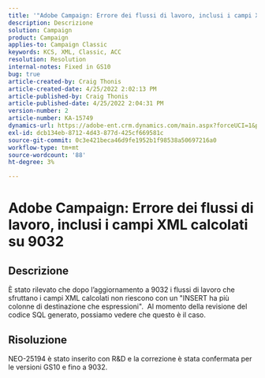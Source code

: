 ```yaml
---
title: '"Adobe Campaign: Errore dei flussi di lavoro, inclusi i campi XML calcolati su 9032'''
description: Descrizione
solution: Campaign
product: Campaign
applies-to: Campaign Classic
keywords: KCS, XML, Classic, ACC
resolution: Resolution
internal-notes: Fixed in GS10
bug: true
article-created-by: Craig Thonis
article-created-date: 4/25/2022 2:02:13 PM
article-published-by: Craig Thonis
article-published-date: 4/25/2022 2:04:31 PM
version-number: 2
article-number: KA-15749
dynamics-url: https://adobe-ent.crm.dynamics.com/main.aspx?forceUCI=1&pagetype=entityrecord&etn=knowledgearticle&id=f47c8248-a0c4-ec11-a7b6-0022480a1ec2
exl-id: dcb134eb-8712-4d43-877d-425cf669581c
source-git-commit: 0c3e421beca46d9fe1952b1f98538a50697216a0
workflow-type: tm+mt
source-wordcount: '88'
ht-degree: 3%

---
```


# Adobe Campaign: Errore dei flussi di lavoro, inclusi i campi XML calcolati su 9032

## Descrizione


È stato rilevato che dopo l’aggiornamento a 9032 i flussi di lavoro che sfruttano i campi XML calcolati non riescono con un &quot;INSERT ha più colonne di destinazione che espressioni&quot;.  Al momento della revisione del codice SQL generato, possiamo vedere che questo è il caso.


## Risoluzione


NEO-25194 è stato inserito con R&amp;D e la correzione è stata confermata per le versioni GS10 e fino a 9032.
